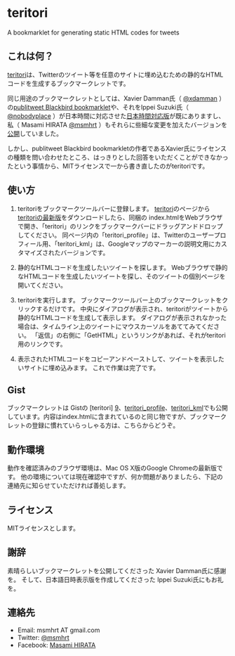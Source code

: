 teritori
=============
A bookmarklet for generating static HTML codes for tweets

これは何？
-------

[teritori][1]は、Twitterのツイート等を任意のサイトに埋め込むための静的なHTMLコードを生成するブックマークレットです。

同じ用途のブックマークレットとしては、Xavier Damman氏（ [@xdamman][2] ）の[publitweet Blackbird bookmarklet][3]や、それをIppei Suzuki氏（ [@nobodyplace][4] ）が日本時間に対応させた[日本時間対応版][5]が既にありますし、私（ Masami HIRATA [@msmhrt][6] ）もそれらに些細な変更を加えたバージョンを[公開][7]していました。

しかし、publitweet Blackbird bookmarkletの作者であるXavier氏にライセンスの種類を問い合わせたところ、はっきりとした回答をいただくことができなかったという事情から、MITライセンスで一から書き直したのがteritoriです。

使い方
-------

1. teritoriをブックマークツールバーに登録します。
    [teritori][1]のページから[teritoriの最新版][8]をダウンロードしたら、同梱の index.htmlをWebブラウザで開き、「teritori」のリンクをブックマークバーにドラッグアンドドロップしてください。
    同ページ内の「teritori_profile」は、Twitterのユーザープロフィール用、「teritori_kml」は、Googleマップのマーカーの説明文用にカスタマイズされたバージョンです。
	
2. 静的なHTMLコードを生成したいツイートを探します。
    Webブラウザで静的なHTMLコードを生成したいツイートを探し、そのツイートの個別ページを開いてください。

3. teritoriを実行します。
    ブックマークツールバー上のブックマークレットをクリックするだけです。
    中央にダイアログが表示され、teritoriがツイートから静的なHTMLコードを生成して表示します。
    ダイアログが表示されなかった場合は、タイムライン上のツイートにマウスカーソルをあててみてください。
    「返信」の右側に「GetHTML」というリンクがあれば、それがteritori用のリンクです。

4. 表示されたHTMLコードをコピーアンドペーストして、ツイートを表示したいサイトに埋め込みます。
    これで作業は完了です。

Gist
-------

ブックマークレットは Gistの [teritori] [9]、[teritori_profile][10]、[teritori_kml][11]でも公開しています。内容はindex.htmlに含まれているのと同じ物ですが、ブックマークレットの登録に慣れていらっしゃる方は、こちらからどうぞ。

動作環境
-------

動作を確認済みのブラウザ環境は、Mac OS X版のGoogle Chromeの最新版です。
他の環境については現在確認中ですが、何か問題がありましたら、下記の連絡先に知らせていただければ善処します。

ライセンス
-------

MITライセンスとします。

謝辞
-------

素晴らしいブックマークレットを公開してくださった Xavier Damman氏に感謝を。
そして、日本語日時表示版を作成してくださった Ippei Suzuki氏にもお礼を。

連絡先
-------

 - Email: msmhrt AT gmail.com
 - Twitter: [@msmhrt][6]
 - Facebook: [Masami HIRATA][12]

[1]: https://github.com/msmhrt/teritori
[2]: http://twitter.com/xdamman
[3]: http://publitweet.com/blog/2010/05/05/blackbird-bookmarklet-publish-a-tweet-in-html/
[4]: http://twitter.com/nobodyplace
[5]: http://nplll.com/archives/2011/03/tweetblackbird_piebookmarklet.php
[6]: http://twitter.com/msmhrt
[7]: https://github.com/msmhrt/b4
[8]: https://github.com/msmhrt/teritori/archives/master
[9]: https://gist.github.com/922908
[10]: https://gist.github.com/922909
[11]: https://gist.github.com/922910
[12]: http://www.facebook.com/msmhrt